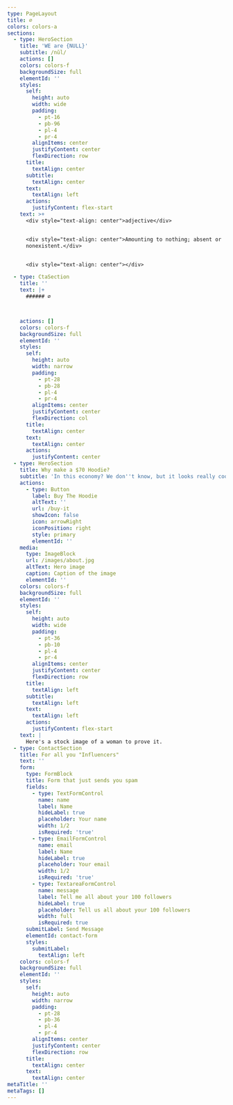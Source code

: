 ```yaml
---
type: PageLayout
title: ∅
colors: colors-a
sections:
  - type: HeroSection
    title: 'WE are {NULL}'
    subtitle: /nŭl/
    actions: []
    colors: colors-f
    backgroundSize: full
    elementId: ''
    styles:
      self:
        height: auto
        width: wide
        padding:
          - pt-16
          - pb-96
          - pl-4
          - pr-4
        alignItems: center
        justifyContent: center
        flexDirection: row
      title:
        textAlign: center
      subtitle:
        textAlign: center
      text:
        textAlign: left
      actions:
        justifyContent: flex-start
    text: >+
      <div style="text-align: center">adjective</div>


      <div style="text-align: center">Amounting to nothing; absent or
      nonexistent.</div>


      <div style="text-align: center"></div>

  - type: CtaSection
    title: ''
    text: |+
      ###### ∅



    actions: []
    colors: colors-f
    backgroundSize: full
    elementId: ''
    styles:
      self:
        height: auto
        width: narrow
        padding:
          - pt-28
          - pb-28
          - pl-4
          - pr-4
        alignItems: center
        justifyContent: center
        flexDirection: col
      title:
        textAlign: center
      text:
        textAlign: center
      actions:
        justifyContent: center
  - type: HeroSection
    title: Why make a $70 Hoodie?
    subtitle: 'In this economy? We don''t know, but it looks really cool.'
    actions:
      - type: Button
        label: Buy The Hoodie
        altText: ''
        url: /buy-it
        showIcon: false
        icon: arrowRight
        iconPosition: right
        style: primary
        elementId: ''
    media:
      type: ImageBlock
      url: /images/about.jpg
      altText: Hero image
      caption: Caption of the image
      elementId: ''
    colors: colors-f
    backgroundSize: full
    elementId: ''
    styles:
      self:
        height: auto
        width: wide
        padding:
          - pt-36
          - pb-10
          - pl-4
          - pr-4
        alignItems: center
        justifyContent: center
        flexDirection: row
      title:
        textAlign: left
      subtitle:
        textAlign: left
      text:
        textAlign: left
      actions:
        justifyContent: flex-start
    text: |
      Here's a stock image of a woman to prove it.
  - type: ContactSection
    title: For all you "Influencers"
    text: ''
    form:
      type: FormBlock
      title: Form that just sends you spam
      fields:
        - type: TextFormControl
          name: name
          label: Name
          hideLabel: true
          placeholder: Your name
          width: 1/2
          isRequired: 'true'
        - type: EmailFormControl
          name: email
          label: Name
          hideLabel: true
          placeholder: Your email
          width: 1/2
          isRequired: 'true'
        - type: TextareaFormControl
          name: message
          label: Tell me all about your 100 followers
          hideLabel: true
          placeholder: Tell us all about your 100 followers
          width: full
          isRequired: true
      submitLabel: Send Message
      elementId: contact-form
      styles:
        submitLabel:
          textAlign: left
    colors: colors-f
    backgroundSize: full
    elementId: ''
    styles:
      self:
        height: auto
        width: narrow
        padding:
          - pt-28
          - pb-36
          - pl-4
          - pr-4
        alignItems: center
        justifyContent: center
        flexDirection: row
      title:
        textAlign: center
      text:
        textAlign: center
metaTitle: ''
metaTags: []
---
```

